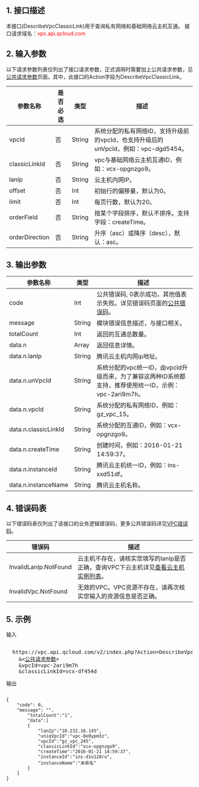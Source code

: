 ## 1. 接口描述
 
本接口(DescribeVpcClassicLink)用于查询私有网络和基础网络云主机互通。
接口请求域名：<font style="color:red">vpc.api.qcloud.com</font>


 

## 2. 输入参数
 以下请求参数列表仅列出了接口请求参数，正式调用时需要加上公共请求参数，见<a href="/doc/api/372/4153" title="公共请求参数">公共请求参数</a>页面。其中，此接口的Action字段为DescribeVpcClassicLink。

| 参数名称 | 是否必选  | 类型 | 描述 |
|---------|---------|---------|---------|
| vpcId | 否 | String | 系统分配的私有网络ID，支持升级前的vpcId，也支持升级后的unVpcId，例如：vpc-dgd5454。 |
| classicLinkId | 否 | String | vpc与基础网络云主机互通ID，例如：vcx-opgnzgo9。 |
| lanIp | 否 | String | 云主机内网IP。 |
| offset | 否 | Int | 初始行的偏移量，默认为0。 |
| limit | 否 | Int | 每页行数，默认为20。 |
| orderField | 否 | String | 按某个字段排序，默认不排序。支持字段：createTime。 |
| orderDirection | 否 | String | 升序（asc）或降序（desc），默认：asc。 |
 

## 3. 输出参数

| 参数名称 | 类型 | 描述 |
|---------|---------|---------|
| code | Int | 公共错误码, 0表示成功，其他值表示失败。详见错误码页面的<a href="https://www.qcloud.com/doc/api/372/%E9%94%99%E8%AF%AF%E7%A0%81#1.E3.80.81.E5.85.AC.E5.85.B1.E9.94.99.E8.AF.AF.E7.A0.81" title="公共错误码">公共错误码</a>。|
| message | String | 模块错误信息描述，与接口相关。|
| totalCount | Int | 返回的互通总数量。|
| data.n | Array | 返回信息详情。|
| data.n.lanIp | String | 腾讯云主机内网ip地址。|
| data.n.unVpcId | String | 系统分配的vpc统一ID，由vpcId升级而来，为了兼容这两种ID系统都支持，推荐使用统一ID，示例：vpc-2ari9m7h。|
| data.n.vpcId | String | 系统分配的私有网络ID，例如：gz_vpc_15。|
| data.n.classicLinkId | String | 系统分配的互通ID，例如：vcx-opgnzgo9。|
| data.n.createTime | String | 创建时间，例如：2016-01-21 14:59:37。|
| data.n.instanceId | String | 腾讯云主机统一ID，例如：ins-xxd51df。|
| data.n.instanceName | String | 腾讯云主机名称。|

 ## 4. 错误码表
 以下错误码表仅列出了该接口的业务逻辑错误码，更多公共错误码详见<a href="https://www.qcloud.com/doc/api/245/4924" title="VPC错误码">VPC错误码</a>。

| 错误码 | 描述 |
|---------|---------|
| InvalidLanIp.NotFound | 云主机不存在，请核实您填写的lanIp是否正确，查询VPC下云主机详见<a href="https://www.qcloud.com/doc/api/229/831" title="查看云主机实例列表">查看云主机实例列表</a>。 |
| InvalidVpc.NotFound | 无效的VPC。VPC资源不存在，请再次核实您输入的资源信息是否正确。 |

## 5. 示例
 
输入
<pre>

  https://vpc.api.qcloud.com/v2/index.php?Action=DescribeVpcClassicLink
	&<<a href="https://www.qcloud.com/doc/api/229/6976">公共请求参数</a>>
	&vpcId=vpc-2ari9m7h
	&classicLinkId=vcx-df454d
</pre>

输出
```

{
    "code": 0,
    "message": "",
		"totalCount":"1",
		"data":[
        {
            "lanIp":"10.232.18.145",
            "uniqVpcId":"vpc-8e0ypm3z",
            "vpcId":"gz_vpc_245",
            "classicLinkId":"vcx-opgnzgo9",
            "createTime":"2016-01-21 14:59:37",
            "instanceId":"ins-d1o128ru",
            "instanceName":"未命名"
        }
    ]
}

```

